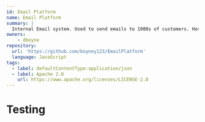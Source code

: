 ```yaml
---
id: Email Platform
name: Email Platform
summary: |
  Internal Email system. Used to send emails to 1000s of customers. Hosted in AWS
owners:
    - dboyne
repository:
  url: 'https://github.com/boyney123/EmailPlatform'  
  language: JavaScript
tags:
  - label: defaultContentType:application/json  
  - label: Apache 2.0
    url: https://www.apache.org/licenses/LICENSE-2.0  
---
```


# Testing